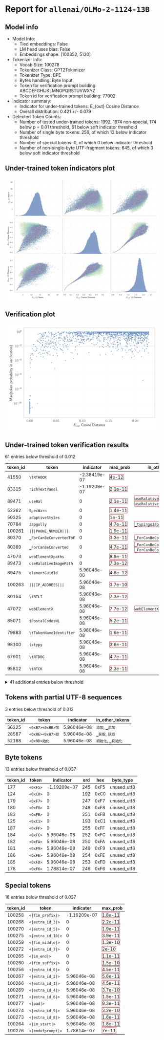 # Report for `allenai/OLMo-2-1124-13B`

## Model info

* Model Info: 
  * Tied embeddings: False
  * LM head uses bias: False
  * Embeddings shape: [100352, 5120]
* Tokenizer Info: 
  * Vocab Size: 100278
  * Tokenizer Class: GPT2Tokenizer
  * Tokenizer Type: BPE
  * Bytes handling: Byte Input
  * Token for verification prompt building: ABCDEFGHIJKLMNOPQRSTUVWXYZ
  * Token id for verification prompt building: 77002
* Indicator summary: 
  * Indicator for under-trained tokens: E_{out} Cosine Distance
  * Overall distribution: 0.421 +/- 0.079
* Detected Token Counts: 
  * Number of tested under-trained tokens: 1992, 1974 non-special, 174 below p = 0.01 threshold, 61 below soft indicator threshold
  * Number of single byte tokens: 256, of which 13 below indicator threshold
  * Number of special tokens: 0, of which 0 below indicator threshold
  * Number of non-single-byte UTF-fragment tokens:  645, of which 3 below soft indicator threshold

## Under-trained token indicators plot
![Indicators scatter plots](../indicators_pairplot_byid/allenai_OLMo_2_1124_13B.png)

## Verification plot
![Verification plot](../verifications_scatterplot/allenai_OLMo_2_1124_13B.png)

## Under-trained token verification results
61 entries below threshold of 0.012

|   token_id | token                                |    indicator | max_prob                                                         | in_other_tokens                                                                                                                                                                              |
|------------|--------------------------------------|--------------|------------------------------------------------------------------|----------------------------------------------------------------------------------------------------------------------------------------------------------------------------------------------|
|      41550 | ````` \tRTHOOK `````                 | -2.38419e-07 | <span style='border: 1px solid rgb(169, 68, 66);'>4e-12</span>   |                                                                                                                                                                                              |
|      83315 | ````` richTextPanel `````            | -1.19209e-07 | <span style='border: 1px solid rgb(169, 68, 66);'>2.1e-11</span> |                                                                                                                                                                                              |
|      89471 | ````` useRal `````                   |  0           | <span style='border: 1px solid rgb(169, 68, 66);'>2.1e-11</span> | <span style='border: 1px solid rgb(169, 68, 66);'>````` useRalative `````</span>, <span style='border: 1px solid rgb(169, 68, 66);'>````` useRalativeImagePath `````</span>                  |
|      52362 | ````` SpecWarn `````                 |  0           | <span style='border: 1px solid rgb(169, 68, 66);'>1.4e-11</span> |                                                                                                                                                                                              |
|      50325 | ````` adaptiveStyles `````           |  0           | <span style='border: 1px solid rgb(169, 68, 66);'>1e-11</span>   |                                                                                                                                                                                              |
|      70784 | ````` Japgolly `````                 |  0           | <span style='border: 1px solid rgb(169, 68, 66);'>4.7e-11</span> | <span style='border: 1px solid rgb(169, 68, 66);'>````` ▁typingsJapgolly `````</span>                                                                                                        |
|     100261 | ````` \|\|\|PHONE_NUMBER\|\|\| ````` |  0           | <span style='border: 1px solid rgb(169, 68, 66);'>1.9e-11</span> |                                                                                                                                                                                              |
|      80370 | ````` ▁ForCanBeConvertedToF `````    |  0           | <span style='border: 1px solid rgb(169, 68, 66);'>3.3e-11</span> | <span style='border: 1px solid rgb(169, 68, 66);'>````` ▁ForCanBeConvertedToForeach `````</span>                                                                                             |
|      80369 | ````` ▁ForCanBeConverted `````       |  0           | <span style='border: 1px solid rgb(169, 68, 66);'>4.7e-11</span> | <span style='border: 1px solid rgb(169, 68, 66);'>````` ▁ForCanBeConvertedToF `````</span>, <span style='border: 1px solid rgb(169, 68, 66);'>````` ▁ForCanBeConvertedToForeach `````</span> |
|      47073 | ````` webElementXpaths `````         |  0           | <span style='border: 1px solid rgb(169, 68, 66);'>8.9e-11</span> |                                                                                                                                                                                              |
|      89473 | ````` useRalativeImagePath `````     |  0           | <span style='border: 1px solid rgb(169, 68, 66);'>7.3e-12</span> |                                                                                                                                                                                              |
|      89475 | ````` elementGuidId `````            |  5.96046e-08 | <span style='border: 1px solid rgb(169, 68, 66);'>4.8e-12</span> |                                                                                                                                                                                              |
|     100263 | ````` \|\|\|IP_ADDRESS\|\|\| `````   |  5.96046e-08 | <span style='border: 1px solid rgb(169, 68, 66);'>3.7e-10</span> |                                                                                                                                                                                              |
|      80154 | ````` \tRTLI `````                   |  5.96046e-08 | <span style='border: 1px solid rgb(169, 68, 66);'>7.3e-12</span> |                                                                                                                                                                                              |
|      47072 | ````` webElementX `````              |  5.96046e-08 | <span style='border: 1px solid rgb(169, 68, 66);'>7.7e-12</span> | <span style='border: 1px solid rgb(169, 68, 66);'>````` webElementXpaths `````</span>                                                                                                        |
|      85071 | ````` $PostalCodesNL `````           |  5.96046e-08 | <span style='border: 1px solid rgb(169, 68, 66);'>5.2e-11</span> |                                                                                                                                                                                              |
|      79883 | ````` \tTokenNameIdentifier `````    |  5.96046e-08 | <span style='border: 1px solid rgb(169, 68, 66);'>1.6e-11</span> |                                                                                                                                                                                              |
|      98100 | ````` (stypy `````                   |  5.96046e-08 | <span style='border: 1px solid rgb(169, 68, 66);'>3.6e-11</span> |                                                                                                                                                                                              |
|      67901 | ````` \tRTDBG `````                  |  5.96046e-08 | <span style='border: 1px solid rgb(169, 68, 66);'>4.7e-11</span> |                                                                                                                                                                                              |
|      95812 | ````` \tRTCK `````                   |  5.96046e-08 | <span style='border: 1px solid rgb(169, 68, 66);'>2.3e-11</span> |                                                                                                                                                                                              |
<details><summary>41 additional entries below threshold</summary>

|   token_id | token                                 |   indicator | max_prob                                                         | in_other_tokens                                                                           |
|------------|---------------------------------------|-------------|------------------------------------------------------------------|-------------------------------------------------------------------------------------------|
|     100262 | ````` \|\|\|EMAIL_ADDRESS\|\|\| ````` | 5.96046e-08 | <span style='border: 1px solid rgb(169, 68, 66);'>6.5e-11</span> |                                                                                           |
|      58508 | ````` :-------------</ `````          | 5.96046e-08 | <span style='border: 1px solid rgb(169, 68, 66);'>1.7e-11</span> |                                                                                           |
|      85069 | ````` PostalCodesNL `````             | 5.96046e-08 | <span style='border: 1px solid rgb(169, 68, 66);'>1.4e-11</span> | <span style='border: 1px solid rgb(169, 68, 66);'>````` $PostalCodesNL `````</span>       |
|      95073 | ````` -vesm `````                     | 5.96046e-08 | <span style='border: 1px solid rgb(169, 68, 66);'>2.9e-11</span> |                                                                                           |
|      89472 | ````` useRalative `````               | 1.78814e-07 | <span style='border: 1px solid rgb(169, 68, 66);'>1.2e-10</span> | <span style='border: 1px solid rgb(169, 68, 66);'>````` useRalativeImagePath `````</span> |
|      57779 | ````` \tRTLU `````                    | 1.78814e-07 | <span style='border: 1px solid rgb(169, 68, 66);'>9.4e-12</span> |                                                                                           |
|      33786 | ````` webElementProperties `````      | 1.78814e-07 | <span style='border: 1px solid rgb(169, 68, 66);'>8.5e-12</span> |                                                                                           |
|      93905 | ````` ▁QtAws `````                    | 1.07288e-06 | <span style='border: 1px solid rgb(169, 68, 66);'>8.9e-11</span> |                                                                                           |
|      73018 | ````` ▁StreamLazy `````               | 8.70228e-06 | <span style='border: 1px solid rgb(169, 68, 66);'>7.1e-12</span> |                                                                                           |
|      72740 | ````` ▁typingsJapgolly `````          | 9.89437e-06 | <span style='border: 1px solid rgb(169, 68, 66);'>5.9e-12</span> |                                                                                           |
|      81259 | ````` artisanlib `````                | 1.88947e-05 | <span style='border: 1px solid rgb(169, 68, 66);'>8.3e-12</span> |                                                                                           |
|      84576 | ````` ▁AppMethodBeat `````            | 4.51803e-05 | <span style='border: 1px solid rgb(169, 68, 66);'>1.2e-10</span> |                                                                                           |
|      96656 | ````` methodPointerType `````         | 7.55787e-05 | <span style='border: 1px solid rgb(169, 68, 66);'>1.1e-10</span> |                                                                                           |
|      56930 | ````` \tRTLR `````                    | 8.63075e-05 | <span style='border: 1px solid rgb(169, 68, 66);'>2.2e-11</span> |                                                                                           |
|      80612 | ````` MethodBeat `````                | 0.000123203 | <span style='border: 1px solid rgb(169, 68, 66);'>7.7e-11</span> | <span style='border: 1px solid rgb(169, 68, 66);'>````` ▁AppMethodBeat `````</span>       |
|      71337 | ````` +lsi `````                      | 0.000334442 | <span style='border: 1px solid rgb(169, 68, 66);'>5.3e-11</span> |                                                                                           |
|      90050 | ````` _ComCallableWrapper `````       | 0.000372827 | <span style='border: 1px solid rgb(169, 68, 66);'>4.6e-11</span> |                                                                                           |
|      57361 | ````` _REALTYPE `````                 | 0.000513732 | <span style='border: 1px solid rgb(169, 68, 66);'>8.6e-11</span> |                                                                                           |
|      99202 | ````` (statearr `````                 | 0.000574768 | <span style='border: 1px solid rgb(169, 68, 66);'>1.1e-09</span> |                                                                                           |
|      31960 | ````` quotelev `````                  | 0.000575006 | <span style='border: 1px solid rgb(169, 68, 66);'>2.7e-11</span> |                                                                                           |
|      76371 | ````` LANGADM `````                   | 0.00058496  | <span style='border: 1px solid rgb(169, 68, 66);'>1.4e-09</span> |                                                                                           |
|      56225 | ````` .sulake `````                   | 0.000773251 | <span style='border: 1px solid rgb(169, 68, 66);'>3.6e-05</span> |                                                                                           |
|      82929 | ````` CppMethodIntialized `````       | 0.00112003  | <span style='border: 1px solid rgb(169, 68, 66);'>5.7e-05</span> |                                                                                           |
|      88039 | ````` ♀♀♀♀ `````                      | 0.00117201  | <span style='border: 1px solid rgb(169, 68, 66);'>0.00019</span> |                                                                                           |
|      91817 | ````` (InitializedTypeInfo `````      | 0.00129622  | <span style='border: 1px solid rgb(169, 68, 66);'>4.5e-07</span> |                                                                                           |
|      97736 | ````` \tRTCT `````                    | 0.00167781  | <span style='border: 1px solid rgb(169, 68, 66);'>1e-05</span>   |                                                                                           |
|      88023 | ````` /ayushman `````                 | 0.00169688  | <span style='border: 1px solid rgb(169, 68, 66);'>0.00049</span> |                                                                                           |
|      91198 | ````` externalActionCode `````        | 0.00174791  | <span style='border: 1px solid rgb(169, 68, 66);'>2.1e-11</span> |                                                                                           |
|      90412 | ````` selectorMethod `````            | 0.00189364  | <span style='border: 1px solid rgb(169, 68, 66);'>0.00025</span> |                                                                                           |
|      98668 | ````` );\r\r\r\n `````                | 0.00298029  | <span style='border: 1px solid rgb(169, 68, 66);'>0.00072</span> |                                                                                           |
|      73016 | ````` ▁EnumerableStream `````         | 0.0038389   | <span style='border: 1px solid rgb(169, 68, 66);'>0.00013</span> |                                                                                           |
|      58944 | ````` /Subthreshold `````             | 0.00438571  | <span style='border: 1px solid rgb(169, 68, 66);'>3.1e-11</span> |                                                                                           |
|      87551 | ````` CppGuid `````                   | 0.00448292  | <span style='border: 1px solid rgb(169, 68, 66);'>0.00089</span> |                                                                                           |
|      96737 | ````` departureday `````              | 0.00471997  | <span style='border: 1px solid rgb(255, 145, 0);'>0.0043</span>  |                                                                                           |
|      68896 | ````` ;\r\r\r\n `````                 | 0.00562203  | <span style='border: 1px solid rgb(169, 68, 66);'>0.00083</span> | <span style='border: 1px solid rgb(169, 68, 66);'>````` );\r\r\r\n `````</span>           |
|      89496 | ````` _FieldOffsetTable `````         | 0.00612313  | <span style='border: 1px solid rgb(169, 68, 66);'>0.00056</span> |                                                                                           |
|      67750 | ````` _typeDefinitionSize `````       | 0.00658816  | <span style='border: 1px solid rgb(251, 189, 8);'>0.017</span>   |                                                                                           |
|      26009 | ````` methodVisitor `````             | 0.00777966  | <span style='border: 1px solid rgb(255, 145, 0);'>0.0026</span>  |                                                                                           |
|      73228 | ````` _InternalArray `````            | 0.00800031  | <span style='border: 1px solid rgb(251, 189, 8);'>0.016</span>   |                                                                                           |
|      67705 | ````` _typeDefinition `````           | 0.0102283   | <span style='border: 1px solid rgb(255, 145, 0);'>0.0018</span>  | <span style='border: 1px solid rgb(251, 189, 8);'>````` _typeDefinitionSize `````</span>  |
|      67444 | ````` CppTypeDefinitionSizes `````    | 0.0113      | <span style='border: 1px solid rgb(255, 145, 0);'>0.0093</span>  |                                                                                           |
</details>


## Tokens with partial UTF-8 sequences
3 entries below threshold of 0.012

|   token_id | token                      |   indicator | in_other_tokens                         |
|------------|----------------------------|-------------|-----------------------------------------|
|      36225 | ````` <0xB7><0xBB>加 ````` | 5.96046e-08 | ````` 添加 `````, ````` ▁添加 `````     |
|      28587 | ````` <0x8E><0xB7>取 ````` | 5.96046e-08 | ````` ▁获取 `````, ````` 获取 `````     |
|      52188 | ````` <0x9D>始化 `````     | 5.96046e-08 | ````` 初始化 `````, ````` ▁初始化 ````` |


## Byte tokens
13 entries below threshold of 0.037

|   token_id | token              |    indicator |   ord | hex   | byte_type   |
|------------|--------------------|--------------|-------|-------|-------------|
|        177 | ````` <0xF5> ````` | -1.19209e-07 |   245 | 0xF5  | unused_utf8 |
|        124 | ````` <0xC0> ````` |  0           |   192 | 0xC0  | unused_utf8 |
|        179 | ````` <0xF7> ````` |  0           |   247 | 0xF7  | unused_utf8 |
|        180 | ````` <0xF8> ````` |  0           |   248 | 0xF8  | unused_utf8 |
|        183 | ````` <0xFB> ````` |  0           |   251 | 0xFB  | unused_utf8 |
|        125 | ````` <0xC1> ````` |  0           |   193 | 0xC1  | unused_utf8 |
|        187 | ````` <0xFF> ````` |  0           |   255 | 0xFF  | unused_utf8 |
|        184 | ````` <0xFC> ````` |  5.96046e-08 |   252 | 0xFC  | unused_utf8 |
|        182 | ````` <0xFA> ````` |  5.96046e-08 |   250 | 0xFA  | unused_utf8 |
|        181 | ````` <0xF9> ````` |  5.96046e-08 |   249 | 0xF9  | unused_utf8 |
|        186 | ````` <0xFE> ````` |  5.96046e-08 |   254 | 0xFE  | unused_utf8 |
|        185 | ````` <0xFD> ````` |  5.96046e-08 |   253 | 0xFD  | unused_utf8 |
|        178 | ````` <0xF6> ````` |  1.78814e-07 |   246 | 0xF6  | unused_utf8 |


## Special tokens
18 entries below threshold of 0.037

|   token_id | token                         |    indicator | max_prob                                                         |
|------------|-------------------------------|--------------|------------------------------------------------------------------|
|     100258 | ````` <\|fim_prefix\|> `````  | -1.19209e-07 | <span style='border: 1px solid rgb(169, 68, 66);'>1.8e-11</span> |
|     100268 | ````` <\|extra_id_3\|> `````  |  0           | <span style='border: 1px solid rgb(169, 68, 66);'>2.2e-11</span> |
|     100270 | ````` <\|extra_id_5\|> `````  |  0           | <span style='border: 1px solid rgb(169, 68, 66);'>1.9e-11</span> |
|     100275 | ````` <\|extra_id_10\|> ````` |  0           | <span style='border: 1px solid rgb(169, 68, 66);'>3.9e-11</span> |
|     100259 | ````` <\|fim_middle\|> `````  |  0           | <span style='border: 1px solid rgb(169, 68, 66);'>1.3e-10</span> |
|     100272 | ````` <\|extra_id_7\|> `````  |  0           | <span style='border: 1px solid rgb(169, 68, 66);'>2e-10</span>   |
|     100265 | ````` <\|im_end\|> `````      |  0           | <span style='border: 1px solid rgb(169, 68, 66);'>1.1e-11</span> |
|     100260 | ````` <\|fim_suffix\|> `````  |  0           | <span style='border: 1px solid rgb(169, 68, 66);'>1.5e-10</span> |
|     100256 | ````` <\|extra_id_0\|> `````  |  0           | <span style='border: 1px solid rgb(169, 68, 66);'>4.5e-11</span> |
|     100267 | ````` <\|extra_id_2\|> `````  |  5.96046e-08 | <span style='border: 1px solid rgb(169, 68, 66);'>5.6e-11</span> |
|     100266 | ````` <\|extra_id_1\|> `````  |  5.96046e-08 | <span style='border: 1px solid rgb(169, 68, 66);'>4.5e-11</span> |
|     100269 | ````` <\|extra_id_4\|> `````  |  5.96046e-08 | <span style='border: 1px solid rgb(169, 68, 66);'>3.7e-10</span> |
|     100271 | ````` <\|extra_id_6\|> `````  |  5.96046e-08 | <span style='border: 1px solid rgb(169, 68, 66);'>1.5e-11</span> |
|     100277 | ````` <\|pad\|> `````         |  5.96046e-08 | <span style='border: 1px solid rgb(169, 68, 66);'>9.3e-11</span> |
|     100274 | ````` <\|extra_id_9\|> `````  |  5.96046e-08 | <span style='border: 1px solid rgb(169, 68, 66);'>3.2e-10</span> |
|     100273 | ````` <\|extra_id_8\|> `````  |  5.96046e-08 | <span style='border: 1px solid rgb(169, 68, 66);'>1.6e-11</span> |
|     100264 | ````` <\|im_start\|> `````    |  5.96046e-08 | <span style='border: 1px solid rgb(169, 68, 66);'>1.8e-11</span> |
|     100276 | ````` <\|endofprompt\|> ````` |  1.78814e-07 | <span style='border: 1px solid rgb(169, 68, 66);'>7e-11</span>   |

